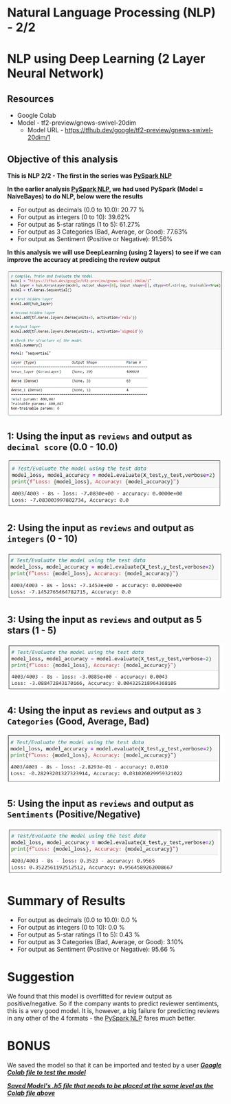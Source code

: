 # Natural Language Processing (NLP)  - 2/2 
# NLP using Deep Learning (2 Layer Neural Network) 

## Resources
* Google Colab
* Model - tf2-preview/gnews-swivel-20dim
    * Model URL - https://tfhub.dev/google/tf2-preview/gnews-swivel-20dim/1

## Objective of this analysis

**This is NLP 2/2 - The first in the series was [PySpark NLP](https://github.com/JagpreetBath/European_Hotel_Analysis/blob/main/MachineLearning/ML_NLP_PySpark)**

**In the earlier analysis [PySpark NLP](https://github.com/JagpreetBath/European_Hotel_Analysis/blob/main/MachineLearning/ML_NLP_PySpark), we had used PySpark (Model = NaiveBayes) to do NLP, below were the results**
- For output as decimals (0.0 to 10.0): 20.77 %
- For output as integers (0 to 10): 39.62%
- For output as 5-star ratings (1 to 5): 61.27%
- For output as 3 Categories (Bad, Average, or Good): 77.63%
- For output as Sentiment (Positive or Negative): 91.56%

**In this analysis we will use DeepLearning (using 2 layers) to see if we can improve the accuracy at predicing the review output**

![Deep Learning Model, using 2 layers](images/NLP_DL_layers.png)

## 1: Using the input as `reviews` and output as `decimal score` (0.0 - 10.0)
![Deep Learning Model, review as decimal](images/NLP_DL_Decimals.png)

## 2: Using the input as `reviews` and output as `integers` (0 - 10)
![Deep Learning Model, review as integers](images/NLP_DL_Integers.png)

## 3: Using the input as `reviews` and output as 5 stars (1 - 5)
![Deep Learning Model, review as 5-stars](images/NLP_DL_5_Stars.png)

## 4: Using the input as `reviews` and output as `3 Categories` (Good, Average, Bad)
![Deep Learning Model, review as 3 Categories](images/NLP_DL_3Categories.png)

## 5: Using the input as `reviews` and output as `Sentiments` (Positive/Negative)
![Deep Learning Model, review as Positive or Negative](images/NLP_DL_pos_neg.png)

# Summary of Results
- For output as decimals (0.0 to 10.0): 0.0 %
- For output as integers (0 to 10): 0.0 %
- For output as 5-star ratings (1 to 5): 0.43 %
- For output as 3 Categories (Bad, Average, or Good): 3.10%
- For output as Sentiment (Positive or Negative): 95.66 %

# Suggestion
We found that this model is overfitted for review output as positive/negative. So if the company wants to predict reviewer sentiments, this is a very good model. It is, however, a big failure for predicting reviews in any other of the 4 formats - the [PySpark NLP](https://github.com/JagpreetBath/European_Hotel_Analysis/blob/main/MachineLearning/ML_NLP_PySpark) fares much better.

# BONUS

We saved the model so that it can be imported and tested by a user
[***Google Colab file to test the model***](https://github.com/JagpreetBath/European_Hotel_Analysis/tree/main/MachineLearning/ML_NLP_DeepLearning/Testing_the_model_with_user_input.ipynb)

[***Saved Model's .h5 file that needs to be placed at the same level as the Colab file above***](https://github.com/JagpreetBath/European_Hotel_Analysis/blob/main/MachineLearning/ML_NLP_DeepLearning/Step4_NLP_DL_Review_Pos_Neg_Format.ipynb)

